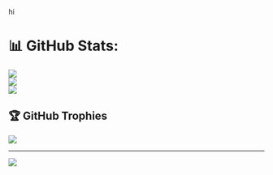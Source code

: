 hi

# 📊 GitHub Stats: 
![](https://github-readme-stats.vercel.app/api?username=minifish736&theme=nord&hide_border=true&include_all_commits=true&count_private=true)<br/> 
![](https://github-readme-streak-stats.herokuapp.com/?user=minifish736&theme=nord&hide_border=true)<br/> 
![](https://github-readme-stats.vercel.app/api/top-langs/?username=minifish736&theme=nord&hide_border=true&include_all_commits=true&count_private=true&layout=compact) 

## 🏆 GitHub Trophies 
![](https://github-profile-trophy.vercel.app/?username=minifish736&theme=onedark&no-frame=false&no-bg=false&margin-w=4) 

--- 
[![](https://visitcount.itsvg.in/api?id=minifish736&icon=0&color=0)](https://visitcount.itsvg.in)
